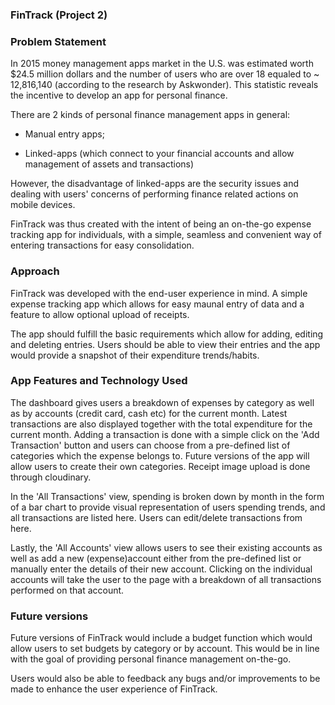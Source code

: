 ### FinTrack (Project 2) ###

### Problem Statement
In 2015 money management apps market in the U.S. was estimated worth $24.5 million dollars and the number of users who are over 18 equaled to ~ 12,816,140 (according to the research by Askwonder). This statistic reveals the incentive to develop an app for personal finance. 

There are 2 kinds of personal finance management apps in general:

- Manual entry apps;

- Linked-apps (which connect to your financial accounts and allow management of assets and transactions)

However, the disadvantage of linked-apps are the security issues and dealing with users' concerns of performing finance related actions on mobile devices.

FinTrack was thus created with the intent of being an on-the-go expense tracking app for individuals, with a simple, seamless and convenient way of entering transactions for easy consolidation.

### Approach

FinTrack was developed with the end-user experience in mind. A simple expense tracking app which allows for easy maunal entry of data and a feature to allow optional upload of receipts. 

The app should fulfill the basic requirements which allow for adding, editing and deleting entries. Users should be able to view their entries and the app would provide a snapshot of their expenditure trends/habits. 

### App Features and Technology Used

The dashboard gives users a breakdown of expenses by category as well as by accounts (credit card, cash etc) for the current month. Latest transactions are also displayed together with the total expenditure for the current month. Adding a transaction is done with a simple click on the 'Add Transaction' button and users can choose from a pre-defined list of categories which the expense belongs to. Future versions of the app will allow users to create their own categories. Receipt image upload is done through cloudinary. 

In the 'All Transactions' view, spending is broken down by month in the form of a bar chart to provide visual representation of users spending trends, and all transactions are listed here. Users can edit/delete transactions from here. 

Lastly, the 'All Accounts' view allows users to see their existing accounts as well as add a new (expense)account either from the pre-defined list or manually enter the details of their new account. Clicking on the individual accounts will take the user to the page with a breakdown of all transactions performed on that account.


### Future versions

Future versions of FinTrack would include a budget function which would allow users to set budgets by category or by account. This would be in line with the goal of providing personal finance management on-the-go. 

Users would also be able to feedback any bugs and/or improvements to be made to enhance the user experience of FinTrack.